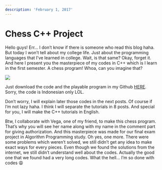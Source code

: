 ```yaml
---
description: 'February 1, 2017'
---
```


# Chess C++ Project

Hello guys! Err… I don’t know if there is someone who read this blog haha. But today I won’t tell about my college life. Just about the programming languages that I’ve learned in college. Wait, is that same? Okay, forget it. And here I present you the masterpiece of my codes in C++ which is I learn in the first semester. A chess program! Whoa, can you imagine that?

![](http://blogs.unpad.ac.id/realicejoanne/files/2017/02/catur.jpg)

Just download the code and the playable program in my Github [HERE](https://github.com/realicejoanne/alprog-project). Sorry, the code is Indonesian only LOL.

Don’t worry, I will explain later those codes in the next posts. Of course if I’m not lazy haha. I think I will separate the tutorials in 8 posts. And special for you, I will make the C++ tutorials in English.

Btw, I collaborate with Vega, one of my friend, to make this chess program. That’s why you will see her name along with my name in the comment part for giving authorization. And this masterpiece was made for our final exam project in Algorithm Programming study. Oh yes, one more. There were some problems which weren’t solved, we still didn’t get any idea to make exact ways for every pieces. Even though we found the solutions from the internet, we still didn’t understand well about the codes. Actually the good one that we found had a very long codes. What the hell… I’m so done with codes 😩

